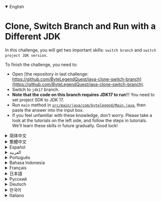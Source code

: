 <details open='true'>
<summary>English</summary>

# Clone, Switch Branch and Run with a Different JDK

In this challenge, you will get two important skills: `switch branch` and `switch project JDK version`.

To finish the challenge, you need to:

- Open [the repository in last challenge: https://github.com/ByteLegendQuest/java-clone-switch-branch](https://github.com/ByteLegendQuest/java-clone-switch-branch).
- Switch to `jdk17` branch.
- **Note that the code on this branch requires JDK17 to run**!!! You need to set project SDK to JDK 17.
- Run `main` method in [`src/main/java/com/bytelegend/Main.java`](https://github.com/ByteLegendQuest/java-clone-switch-branch/blob/main/src/jdk17/java/com/bytelegend/Main.java),
  then paste the answer into the input box.
- If you feel unfamiliar with these knowledge, don't worry. Please take a look at the tutorials on the left side, and follow the steps in tutorials.
  We'll learn these skills in future gradually. Good luck!
</details>
<details>
<summary>简体中文</summary>

# Clone、切换分支并使用不同的JDK版本运行Java程序

在这个挑战中，你会学习到两个至关重要的技能：`切换git分支`和`切换项目JDK版本`。

要完成挑战，你需要：
- 打开上一个[挑战的仓库：https://github.com/ByteLegendQuest/java-clone-switch-branch](https://github.com/ByteLegendQuest/java-clone-switch-branch)。
- 切换到`jdk17`分支。你可以把分支暂时理解成同时存在于同一个仓库的代码的多个不同副本，你需要切换到名为`jdk17`的代码副本上。
- **注意！！这个分支上的代码需要JDK17才能编译运行**！！因此，你需要设置项目的JDK为JDK 17。
- 运行[`src/main/java/com/bytelegend/Main.java`](https://github.com/ByteLegendQuest/java-clone-switch-branch/blob/main/src/jdk17/java/com/bytelegend/Main.java)
  中的`main`方法，并将答案贴到输入框里。
- 如果这些知识让你感到陌生和恐惧，没关系，请查看左边的教程，按照教程的详细一步步完成，我们会在学习中逐步掌握这些知识，加油！
</details>
<details>
<summary>繁體中文</summary>

<h1>使用不同的 JDK 克隆、切換分支和運行</h1><p>在這個挑戰中，你將獲得兩個重要的技能： <code class="notranslate">switch branch</code>和<code class="notranslate">switch project JDK version</code> 。</p><p>要完成挑戰，您需要：</p><ul><li>在上一個挑戰中打開<a href="https://github.com/ByteLegendQuest/java-clone-switch-branch" target="_blank">存儲庫：https://github.com/ByteLegendQuest/java-clone-switch-branch</a> 。</li><li>切換到<code class="notranslate">jdk17</code>分支。</li><li><strong>注意這個分支上的代碼需要JDK17才能運行</strong>！！！您需要將項目 SDK 設置為 JDK 17。</li><li>在<a href="https://github.com/ByteLegendQuest/java-clone-switch-branch/blob/main/src/jdk17/java/com/bytelegend/Main.java" target="_blank"><code class="notranslate">src/main/java/com/bytelegend/Main.java</code></a>運行<code class="notranslate">main</code>方法，然後將答案粘貼到輸入框中。</li><li>如果您對這些知識感到陌生，請不要擔心。請查看左側的教程，並按照教程中的步驟操作。我們將在未來逐漸學習這些技能。祝你好運！</li></ul></details>
<details>
<summary>Español</summary>

<h1>Clonar, cambiar de rama y ejecutar con un JDK diferente</h1><p> En este desafío, obtendrá dos habilidades importantes: <code class="notranslate">switch branch</code> y <code class="notranslate">switch project JDK version</code> .</p><p> Para finalizar el desafío, debes:</p><ul><li> Abra <a href="https://github.com/ByteLegendQuest/java-clone-switch-branch" target="_blank">el repositorio en el último desafío: https://github.com/ByteLegendQuest/java-clone-switch-branch</a> .</li><li> Cambie a la rama <code class="notranslate">jdk17</code></li><li> <strong>Tenga en cuenta que el código de esta rama requiere que se ejecute JDK17.</strong> Debe configurar el SDK del proyecto en JDK 17.</li><li> Ejecute el método <code class="notranslate">main</code> <a href="https://github.com/ByteLegendQuest/java-clone-switch-branch/blob/main/src/jdk17/java/com/bytelegend/Main.java" target="_blank"><code class="notranslate">src/main/java/com/bytelegend/Main.java</code></a> , luego pegue la respuesta en el cuadro de entrada.</li><li> Si no está familiarizado con estos conocimientos, no se preocupe. Eche un vistazo a los tutoriales del lado izquierdo y siga los pasos de los tutoriales. Aprenderemos estas habilidades en el futuro gradualmente. ¡Buena suerte!</li></ul></details>
<details>
<summary>العربية</summary>

<h1 style=";text-align:right;direction:rtl">استنساخ وتبديل الفرع وتشغيل JDK مختلف</h1><p style=";text-align:right;direction:rtl"> في هذا التحدي ، ستحصل على مهارتين مهمتين: <code class="notranslate">switch branch</code> <code class="notranslate">switch project JDK version</code> .</p><p style=";text-align:right;direction:rtl"> لإنهاء التحدي ، أنت بحاجة إلى:</p><ul style=";text-align:right;direction:rtl"><li style=";text-align:right;direction:rtl"> افتح <a href="https://github.com/ByteLegendQuest/java-clone-switch-branch" target="_blank">المستودع في التحدي الأخير: https://github.com/ByteLegendQuest/java-clone-switch-branch</a> .</li><li style=";text-align:right;direction:rtl"> قم بالتبديل إلى فرع <code class="notranslate">jdk17</code></li><li style=";text-align:right;direction:rtl"> <strong>لاحظ أن الكود الموجود في هذا الفرع يتطلب JDK17 للتشغيل</strong> !!! تحتاج إلى ضبط مشروع SDK على JDK 17.</li><li style=";text-align:right;direction:rtl"> قم بتشغيل الطريقة <code class="notranslate">main</code> <a href="https://github.com/ByteLegendQuest/java-clone-switch-branch/blob/main/src/jdk17/java/com/bytelegend/Main.java" target="_blank"><code class="notranslate">src/main/java/com/bytelegend/Main.java</code></a> ، ثم الصق الإجابة في مربع الإدخال.</li><li style=";text-align:right;direction:rtl"> إذا كنت تشعر بعدم الإلمام بهذه المعرفة ، فلا داعي للقلق. يرجى إلقاء نظرة على البرامج التعليمية الموجودة على الجانب الأيسر ، واتباع الخطوات الموجودة في البرامج التعليمية. سوف نتعلم هذه المهارات في المستقبل تدريجيًا. حظا طيبا وفقك الله!</li></ul></details>
<details>
<summary>Português</summary>

<h1>Clone, mude de ramificação e execute com um JDK diferente</h1><p> Neste desafio, você obterá duas habilidades importantes: <code class="notranslate">switch branch</code> e a <code class="notranslate">switch project JDK version</code> .</p><p> Para terminar o desafio, você precisa:</p><ul><li> Abra <a href="https://github.com/ByteLegendQuest/java-clone-switch-branch" target="_blank">o repositório no último desafio: https://github.com/ByteLegendQuest/java-clone-switch-branch</a> .</li><li> Mude para o branch <code class="notranslate">jdk17</code></li><li> <strong>Observe que o código neste branch requer JDK17 para ser executado</strong> !!! Você precisa definir o SDK do projeto para JDK 17.</li><li> Execute o método <code class="notranslate">main</code> <a href="https://github.com/ByteLegendQuest/java-clone-switch-branch/blob/main/src/jdk17/java/com/bytelegend/Main.java" target="_blank"><code class="notranslate">src/main/java/com/bytelegend/Main.java</code></a> e cole a resposta na caixa de entrada.</li><li> Se você não estiver familiarizado com esses conhecimentos, não se preocupe. Por favor, dê uma olhada nos tutoriais no lado esquerdo e siga as etapas nos tutoriais. Aprenderemos essas habilidades gradualmente no futuro. Boa sorte!</li></ul></details>
<details>
<summary>Bahasa Indonesia</summary>

<h1>Klon, Ganti Cabang, dan Jalankan dengan JDK yang Berbeda</h1><p> Dalam tantangan ini, Anda akan mendapatkan dua keterampilan penting: <code class="notranslate">switch branch</code> dan <code class="notranslate">switch project JDK version</code> .</p><p> Untuk menyelesaikan tantangan, Anda perlu:</p><ul><li> Buka <a href="https://github.com/ByteLegendQuest/java-clone-switch-branch" target="_blank">repositori di tantangan terakhir: https://github.com/ByteLegendQuest/Java-clone-switch-branch</a> .</li><li> Beralih ke cabang <code class="notranslate">jdk17</code></li><li> <strong>Perhatikan bahwa kode pada cabang ini membutuhkan JDK17 untuk dijalankan</strong> !!! Anda perlu mengatur SDK proyek ke JDK 17.</li><li> Jalankan <code class="notranslate">main</code> method di <a href="https://github.com/ByteLegendQuest/java-clone-switch-branch/blob/main/src/jdk17/java/com/bytelegend/Main.java" target="_blank"><code class="notranslate">src/main/java/com/bytelegend/Main.java</code></a> , lalu paste jawabannya ke kotak input.</li><li> Jika Anda merasa asing dengan pengetahuan ini, jangan khawatir. Silakan lihat tutorial di sisi kiri, dan ikuti langkah-langkah dalam tutorial. Kami akan mempelajari keterampilan ini di masa depan secara bertahap. Semoga berhasil!</li></ul></details>
<details>
<summary>Français</summary>

<h1>Cloner, changer de branche et exécuter avec un JDK différent</h1><p> Dans ce défi, vous obtiendrez deux compétences importantes : <code class="notranslate">switch branch</code> et <code class="notranslate">switch project JDK version</code> .</p><p> Pour terminer le défi, vous devez :</p><ul><li> Ouvrez <a href="https://github.com/ByteLegendQuest/java-clone-switch-branch" target="_blank">le référentiel dans le dernier défi : https://github.com/ByteLegendQuest/java-clone-switch-branch</a> .</li><li> Basculez vers la branche <code class="notranslate">jdk17</code></li><li> <strong>Notez que le code sur cette branche nécessite JDK17 pour s&#39;exécuter</strong> !!! Vous devez définir le SDK du projet sur JDK 17.</li><li> Exécutez <code class="notranslate">main</code> méthode <a href="https://github.com/ByteLegendQuest/java-clone-switch-branch/blob/main/src/jdk17/java/com/bytelegend/Main.java" target="_blank"><code class="notranslate">src/main/java/com/bytelegend/Main.java</code></a> , puis collez la réponse dans la zone de saisie.</li><li> Si vous ne vous sentez pas familier avec ces connaissances, ne vous inquiétez pas. Veuillez consulter les didacticiels sur le côté gauche et suivez les étapes des didacticiels. Nous allons apprendre ces compétences à l&#39;avenir progressivement. Bonne chance!</li></ul></details>
<details>
<summary>日本語</summary>

<h1>クローンを作成し、ブランチを切り替えて、別のJDKで実行する</h1><p><code class="notranslate">switch branch</code> <code class="notranslate">switch project JDK version</code>切り替えという2つの重要なスキルを習得します。</p><p>チャレンジを完了するには、次のことを行う必要があります。</p><ul><li><a href="https://github.com/ByteLegendQuest/java-clone-switch-branch" target="_blank">最後のチャレンジでリポジトリを</a>開きます：https：//github.com/ByteLegendQuest/java-clone-switch-branch。</li><li> <code class="notranslate">jdk17</code>ブランチに切り替えます。</li><li><strong>このブランチのコードを実行するには、JDK17が必要であることに注意してください。</strong>プロジェクトSDKをJDK17に設定する必要があります。</li><li> <a href="https://github.com/ByteLegendQuest/java-clone-switch-branch/blob/main/src/jdk17/java/com/bytelegend/Main.java" target="_blank"><code class="notranslate">src/main/java/com/bytelegend/Main.java</code></a> <code class="notranslate">main</code>メソッドを実行し、回答を入力ボックスに貼り付けます。</li><li>これらの知識に慣れていなくても心配しないでください。左側のチュートリアルをご覧になり、チュートリアルの手順に従ってください。今後、これらのスキルを徐々に習得していきます。幸運を！</li></ul></details>
<details>
<summary>Русский</summary>

<h1>Клонировать, переключать ветвь и запускать с другим JDK</h1><p> В этом испытании вы получите два важных навыка: <code class="notranslate">switch branch</code> и <code class="notranslate">switch project JDK version</code> .</p><p> Чтобы выполнить задание, вам необходимо:</p><ul><li> Откройте <a href="https://github.com/ByteLegendQuest/java-clone-switch-branch" target="_blank">репозиторий в последнем испытании: https://github.com/ByteLegendQuest/java-clone-switch-branch</a> .</li><li> Переключитесь на ветку <code class="notranslate">jdk17</code></li><li> <strong>Обратите внимание, что код в этой ветке требует запуска JDK17</strong> !!! Вам необходимо установить для проекта SDK значение JDK 17.</li><li> Запустите <code class="notranslate">main</code> метод в <a href="https://github.com/ByteLegendQuest/java-clone-switch-branch/blob/main/src/jdk17/java/com/bytelegend/Main.java" target="_blank"><code class="notranslate">src/main/java/com/bytelegend/Main.java</code></a> , затем вставьте ответ в поле ввода.</li><li> Если вы чувствуете себя незнакомым с этими знаниями, не волнуйтесь. Взгляните на обучающие материалы слева и следуйте инструкциям, указанным в обучающих материалах. Мы будем постепенно осваивать эти навыки в будущем. Удачи!</li></ul></details>
<details>
<summary>Deutsch</summary>

<h1>Klonen, Zweig wechseln und mit einem anderen JDK ausführen</h1><p> In dieser Challenge erwirbst du zwei wichtige Fähigkeiten: <code class="notranslate">switch branch</code> und <code class="notranslate">switch project JDK version</code> .</p><p> Um die Herausforderung zu beenden, müssen Sie:</p><ul><li> Öffnen Sie <a href="https://github.com/ByteLegendQuest/java-clone-switch-branch" target="_blank">das Repository in der letzten Herausforderung: https://github.com/ByteLegendQuest/java-clone-switch-branch</a> .</li><li> <code class="notranslate">jdk17</code> Zweig jdk17.</li><li> <strong>Beachten Sie, dass für die Ausführung des Codes in diesem Zweig JDK17 erforderlich ist</strong> !!! Sie müssen das Projekt-SDK auf JDK 17 setzen.</li><li> Führen Sie die <code class="notranslate">main</code> Methode in <a href="https://github.com/ByteLegendQuest/java-clone-switch-branch/blob/main/src/jdk17/java/com/bytelegend/Main.java" target="_blank"><code class="notranslate">src/main/java/com/bytelegend/Main.java</code></a> und fügen Sie dann die Antwort in das Eingabefeld ein.</li><li> Machen Sie sich keine Sorgen, wenn Ihnen dieses Wissen nicht vertraut ist. Bitte werfen Sie einen Blick auf die Tutorials auf der linken Seite und folgen Sie den Schritten in den Tutorials. Diese Fähigkeiten werden wir in Zukunft nach und nach erlernen. Viel Glück!</li></ul></details>
<details>
<summary>한국어</summary>

<h1>다른 JDK로 복제, 분기 전환 및 실행</h1><p> <code class="notranslate">switch branch</code> 전환 및 <code class="notranslate">switch project JDK version</code> 전환이라는 두 가지 중요한 기술을 습득하게 됩니다.</p><p> 챌린지를 완료하려면 다음을 수행해야 합니다.</p><ul><li> <a href="https://github.com/ByteLegendQuest/java-clone-switch-branch" target="_blank">마지막 챌린지에서 저장소를</a> 엽니다: https://github.com/ByteLegendQuest/java-clone-switch-branch .</li><li> <code class="notranslate">jdk17</code> 분기로 전환하십시오.</li><li> <strong>이 분기의 코드를 실행하려면 JDK17이 필요합니다</strong> !!! 프로젝트 SDK를 JDK 17로 설정해야 합니다.</li><li> <a href="https://github.com/ByteLegendQuest/java-clone-switch-branch/blob/main/src/jdk17/java/com/bytelegend/Main.java" target="_blank"><code class="notranslate">src/main/java/com/bytelegend/Main.java</code></a> <code class="notranslate">main</code> 메소드를 실행한 다음 입력 상자에 답을 붙여넣습니다.</li><li> 이러한 지식이 낯설게 느껴지더라도 걱정하지 마십시오. 왼쪽에 있는 자습서를 살펴보고 자습서의 단계를 따르십시오. 우리는 앞으로 이러한 기술을 점차적으로 배울 것입니다. 행운을 빕니다!</li></ul></details>
<details>
<summary>Italiano</summary>

<h1>Clona, cambia ramo ed esegui con un JDK diverso</h1><p> In questa sfida otterrai due abilità importanti: <code class="notranslate">switch branch</code> e <code class="notranslate">switch project JDK version</code> .</p><p> Per completare la sfida, devi:</p><ul><li> Apri <a href="https://github.com/ByteLegendQuest/java-clone-switch-branch" target="_blank">il repository nell&#39;ultima sfida: https://github.com/ByteLegendQuest/java-clone-switch-branch</a> .</li><li> Passa al ramo <code class="notranslate">jdk17</code></li><li> <strong>Nota che il codice su questo ramo richiede JDK17 per essere eseguito</strong> !!! Devi impostare l&#39;SDK del progetto su JDK 17.</li><li> Esegui il metodo <code class="notranslate">main</code> <a href="https://github.com/ByteLegendQuest/java-clone-switch-branch/blob/main/src/jdk17/java/com/bytelegend/Main.java" target="_blank"><code class="notranslate">src/main/java/com/bytelegend/Main.java</code></a> , quindi incolla la risposta nella casella di input.</li><li> Se non ti senti familiare con queste conoscenze, non preoccuparti. Dai un&#39;occhiata ai tutorial sul lato sinistro e segui i passaggi nei tutorial. Impareremo queste abilità in futuro gradualmente. Buona fortuna!</li></ul></details>